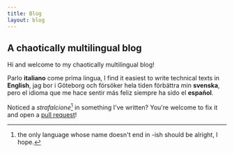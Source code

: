 ```yaml
---
title: Blog
layout: blog
---
```


## A chaotically multilingual blog
Hi and welcome to my chaotically multilingual blog! 

Parlo __italiano__ come prima lingua, I find it easiest to write technical texts in __English__, jag bor i Göteborg och försöker hela tiden förbättra min __svenska__, pero el idioma que me hace sentir más feliz siempre ha sido el __español__. 

Noticed a _strafalcione_[^1] in something I've written? You're welcome to fix it and open a [pull request](https://github.com/harisont/harisont.github.io)!

[^1]: the only language whose name doesn't end in -ish should be alright, I hope.